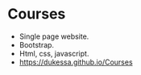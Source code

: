 # Courses
- Single page website.
- Bootstrap.
- Html, css, javascript.
- https://dukessa.github.io/Courses
